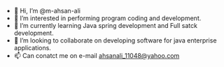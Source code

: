 - 👋 Hi, I’m @m-ahsan-ali
- 👀 I’m interested in performing program coding and development.
- 🌱 I’m currently learning Java spring development and Full satck development.
- 💞️ I’m looking to collaborate on developing software for java enterprise applications.
- 📫 Can conatct me on e-mail ahsanali_11048@yahoo.com

<!---
m-ahsan-ali/m-ahsan-ali is a ✨ special ✨ repository because its `README.md` (this file) appears on your GitHub profile.
You can click the Preview link to take a look at your changes.
--->
